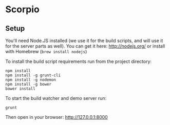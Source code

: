 Scorpio
========


Setup
-----

You'll need Node.JS installed (we use it for the build scripts, and will use it for the server parts as well). You can get it here: http://nodejs.org/ or install with Homebrew (`brew install nodejs`)

To install the build script requirements run from the project directory:

    npm install
    npm install -g grunt-cli 
    npm install -g nodemon
    npm install -g bower
    bower install

To start the build watcher and demo server run:

    grunt

Then open in your browser: http://127.0.0.1:8000
